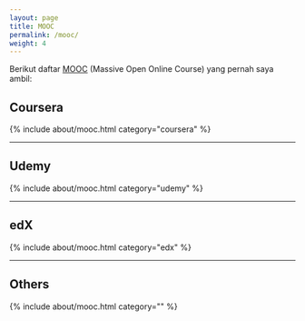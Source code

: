 ```yaml
---
layout: page
title: MOOC
permalink: /mooc/
weight: 4
---
```


Berikut daftar [MOOC](https://en.wikipedia.org/wiki/Massive_open_online_course) (Massive Open Online Course) yang pernah saya ambil:

## Coursera
{% include about/mooc.html category="coursera" %}

-----
## Udemy
{% include about/mooc.html category="udemy" %}

-----
## edX
{% include about/mooc.html category="edx" %}

-----
## Others
{% include about/mooc.html category="" %}